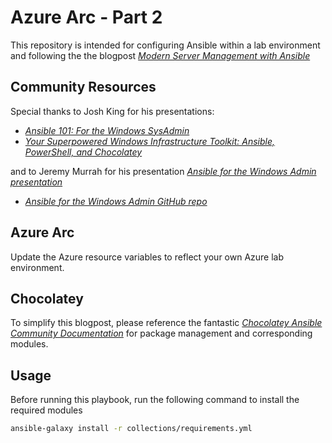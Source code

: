 # Azure Arc - Part 2

This repository is intended for configuring Ansible within a lab environment and following the the blogpost [*Modern Server Management with Ansible*](https://pigeon-pelican-c93p.squarespace.com/config/pages/661c45d5f2d78e5316a6be62/content)

## Community Resources
Special thanks to Josh King for his presentations:
- [*Ansible 101: For the Windows SysAdmin*](https://www.youtube.com/watch?v=SqO2HkKep90) 
- [*Your Superpowered Windows Infrastructure Toolkit: Ansible, PowerShell, and Chocolatey*](https://www.youtube.com/watch?v=oKJtlEenaog&t=4664s) 

and to Jeremy Murrah for his presentation [*Ansible for the Windows Admin presentation*](https://youtu.be/ZI20Y10OKd0)
- [*Ansible for the Windows Admin GitHub repo*](https://github.com/murrahjm/PSSummit2019)


## Azure Arc

Update the Azure resource variables to reflect your own Azure lab environment.


## Chocolatey

To simplify this blogpost, please reference the fantastic [*Chocolatey Ansible Community Documentation*](https://docs.ansible.com/ansible/latest/collections/chocolatey/chocolatey/win_chocolatey_module.html) for package management and corresponding modules.


## Usage

Before running this playbook, run the following command to install the required modules

```bash
ansible-galaxy install -r collections/requirements.yml
```